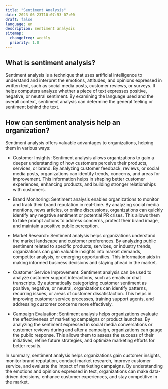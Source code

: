 ```yaml
---
title: "Sentiment Analysis"
date: 2023-06-23T10:07:53-07:00
draft: false
language: en
description: Sentiment analysis
sitemap:
  changefreq: weekly
  priority: 1.0
---
```


## What is sentiment analysis? ##

Sentiment analysis is a technique that uses artificial intelligence to understand and interpret the emotions, attitudes, and opinions expressed in written text, such as social media posts, customer reviews, or surveys. It helps computers analyze whether a piece of text expresses positive, negative, or neutral sentiment. By examining the language used and the overall context, sentiment analysis can determine the general feeling or sentiment behind the text.

## How can sentiment analysis help an organization? ##

Sentiment analysis offers valuable advantages to organizations, helping them in various ways:

- Customer Insights: Sentiment analysis allows organizations to gain a deeper understanding of how customers perceive their products, services, or brand. By analyzing customer feedback, reviews, or social media posts, organizations can identify trends, concerns, and areas for improvement. This information helps in shaping better customer experiences, enhancing products, and building stronger relationships with customers.

- Brand Monitoring: Sentiment analysis enables organizations to monitor and track their brand reputation in real-time. By analyzing social media mentions, news articles, or online discussions, organizations can quickly identify any negative sentiment or potential PR crises. This allows them to take prompt actions to address concerns, protect their brand image, and maintain a positive public perception.

- Market Research: Sentiment analysis helps organizations understand the market landscape and customer preferences. By analyzing public sentiment related to specific products, services, or industry trends, organizations can gain valuable insights into market demands, competitor analysis, or emerging opportunities. This information aids in making informed business decisions and staying ahead in the market.

- Customer Service Improvement: Sentiment analysis can be used to analyze customer support interactions, such as emails or chat transcripts. By automatically categorizing customer sentiment as positive, negative, or neutral, organizations can identify patterns, recurring issues, or areas of customer dissatisfaction. This helps in improving customer service processes, training support agents, and addressing customer concerns more effectively.

- Campaign Evaluation: Sentiment analysis helps organizations evaluate the effectiveness of marketing campaigns or product launches. By analyzing the sentiment expressed in social media conversations or customer reviews during and after a campaign, organizations can gauge the public response. This allows them to assess the success of their initiatives, refine future strategies, and optimize marketing efforts for better results.

In summary, sentiment analysis helps organizations gain customer insights, monitor brand reputation, conduct market research, improve customer service, and evaluate the impact of marketing campaigns. By understanding the emotions and opinions expressed in text, organizations can make data-driven decisions, enhance customer experiences, and stay competitive in the market.